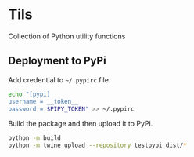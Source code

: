 # Tils

Collection of Python utility functions

## Deployment to PyPi

Add credential to `~/.pypirc` file.

```bash
echo "[pypi]
username = __token__
password = $PIPY_TOKEN" >> ~/.pypirc
```

Build the package and then upload it to PyPi.

```bash
python -m build
python -m twine upload --repository testpypi dist/*
```

